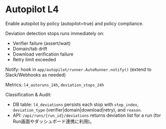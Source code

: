# Autopilot L4

Enable autopilot by policy (autopilot=true) and policy compliance.

Deviation detection stops runs immediately on:
- Verifier failure (assert/wait)
- Domain/tab drift
- Download verification failure
- Retry limit exceeded

Notify: hook in `app/autopilot/runner.AutoRunner.notify()` (extend to Slack/Webhooks as needed)

Metrics: `l4_autoruns_24h`, `deviation_stops_24h`

Classification & Audit:
- DB table: `l4_deviations` persists each stop with `step_index`, `deviation_type` (verifier|domain|download|retry), and `reason`.
- API: `/api/runs/{run_id}/deviations` returns deviation list for a run (for Run画面やダッシュボード連携に利用)。
